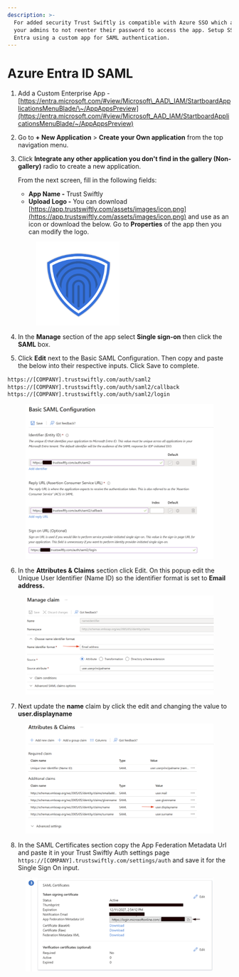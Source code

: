 ```yaml
---
description: >-
  For added security Trust Swiftly is compatible with Azure SSO which allows
  your admins to not reenter their password to access the app. Setup SSO with
  Entra using a custom app for SAML authentication.
---
```


# Azure Entra ID SAML

1. Add a Custom Enterprise App - [https://entra.microsoft.com/#view/Microsoft\_AAD\_IAM/StartboardApplicationsMenuBlade/\~/AppAppsPreview](https://entra.microsoft.com/#view/Microsoft_AAD_IAM/StartboardApplicationsMenuBlade/~/AppAppsPreview)
2. Go to **+ New Application** > **Create your Own application** from the top navigation menu.&#x20;
3.  Click **Integrate any other application you don't find in the gallery (Non-gallery)** radio to create a new application.

    From the next screen, fill in the following fields:

    * **App Name -** Trust Swiftly
    * **Upload Logo -** You can download [https://app.trustswiftly.com/assets/images/icon.png](https://app.trustswiftly.com/assets/images/icon.png) and use as an icon or download the below. Go to **Properties** of the app then you can modify the logo.&#x20;

    <figure><img src="../.gitbook/assets/trustswiflty-icon.png" alt="" width="188"><figcaption></figcaption></figure>


4. In the **Manage** section of the app select **Single sign-on** then click the **SAML** box.
5. Click **Edit** next to the Basic SAML Configuration. Then copy and paste the below into their respective inputs. Click Save to complete.

```html
https://[COMPANY].trustswiftly.com/auth/saml2
https://[COMPANY].trustswiftly.com/auth/saml2/callback
https://[COMPANY].trustswiftly.com/auth/saml2/login
```

<figure><img src="../.gitbook/assets/image.png" alt=""><figcaption></figcaption></figure>

6. In the **Attributes & Claims** section click Edit. On this popup edit the Unique User Identifier (Name ID) so the identifier format is set to **Email address.**

<figure><img src="../.gitbook/assets/image (6).png" alt=""><figcaption></figcaption></figure>

7. Next update the **name** claim by click the edit and changing the value to **user.displayname**

<figure><img src="../.gitbook/assets/image (8).png" alt=""><figcaption></figcaption></figure>

8. In the SAML Certificates section copy the App Federation Metadata Url and paste it in your Trust Swiftly Auth settings page `https://[COMPANY].trustswiftly.com/settings/auth` and save it for the Single Sign On input.

<figure><img src="../.gitbook/assets/image (2).png" alt=""><figcaption></figcaption></figure>

